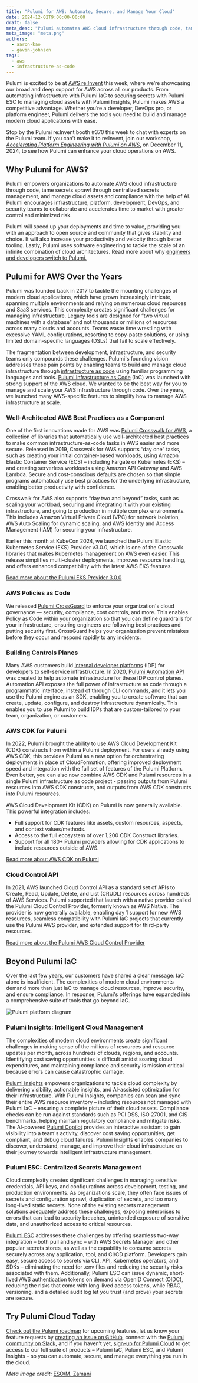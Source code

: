 ```yaml
---
title: "Pulumi for AWS: Automate, Secure, and Manage Your Cloud"
date: 2024-12-02T9:00:00-00:00
draft: false
meta_desc: "Pulumi automates AWS cloud infrastructure through code, tames secrets sprawl, and manages cloud assets and compliance."
meta_image: "meta.png"
authors:
  - aaron-kao
  - gavin-johnson
tags:
  - aws
  - infrastructure-as-code
---
```


Pulumi is excited to be at [AWS re:Invent](/reinvent/) this week, where we’re showcasing our broad and deep support for AWS across all our products. From automating infrastructure with Pulumi IaC to securing secrets with Pulumi ESC to managing cloud assets with Pulumi Insights, Pulumi makes AWS a competitive advantage. Whether you’re a developer, DevOps pro, or platform engineer, Pulumi delivers the tools you need to build and manage modern cloud applications with ease.

Stop by the Pulumi re:Invent booth #370 this week to chat with experts on the Pulumi team. If you can’t make it to re:Invent, join our workshop, [_Accelerating Platform Engineering with Pulumi on AWS_](/resources/aws-immersion-day-platform-engineering/), on December 11, 2024, to see how Pulumi can enhance your cloud operations on AWS.

<!--more-->

## Why Pulumi for AWS?

Pulumi empowers organizations to automate AWS cloud infrastructure through code, tame secrets sprawl through centralized secrets management, and manage cloud assets and compliance with the help of AI. Pulumi encourages infrastructure, platform, development, DevOps, and security teams to collaborate and accelerates time to market with greater control and minimized risk.

Pulumi will speed up your deployments and time to value, providing you with an approach to open source and community that gives stability and choice. It will also increase your productivity and velocity through better tooling. Lastly, Pulumi uses software engineering to tackle the scale of an infinite combination of cloud architectures. Read more about why [engineers and developers switch to Pulumi.](/blog/why-switch-to-pulumi/)

## Pulumi for AWS Over the Years

Pulumi was founded back in 2017 to tackle the mounting challenges of modern cloud applications, which have grown increasingly intricate, spanning multiple environments and relying on numerous cloud resources and SaaS services. This complexity creates significant challenges for managing infrastructure. Legacy tools are designed for “two virtual machines with a database” and not thousands or millions of resources across many clouds and accounts. Teams waste time wrestling with excessive YAML configurations, resorting to copy-paste solutions, or using limited domain-specific languages (DSLs) that fail to scale effectively.

The fragmentation between development, infrastructure, and security teams only compounds these challenges. Pulumi's founding vision addresses these pain points by enabling teams to build and manage cloud infrastructure through [infrastructure as code](/what-is/what-is-infrastructure-as-code/) using familiar programming languages and tools. [Pulumi Infrastructure as Code](/product/infrastructure-as-code/) (IaC) was launched with strong support of the AWS cloud. We wanted to be the best way for you to manage and scale your AWS infrastructure through code. Over the years, we launched many AWS-specific features to simplify how to manage AWS infrastructure at scale.

### Well-Architected AWS Best Practices as a Component

One of the first innovations made for AWS was [Pulumi Crosswalk for AWS](/docs/iac/clouds/aws/guides/), a collection of libraries that automatically use well-architected best practices to make common infrastructure-as-code tasks in AWS easier and more secure. Released in 2019, Crosswalk for AWS supports “day one” tasks, such as creating your initial container-based workloads, using Amazon Elastic Container Service (ECS) – including Fargate or Kubernetes (EKS) – and creating serverless workloads using Amazon API Gateway and AWS Lambda. Secure and cost-conscious defaults are chosen so that simple programs automatically use best practices for the underlying infrastructure, enabling better productivity with confidence.

Crosswalk for AWS also supports “day two and beyond” tasks, such as scaling your workload, securing and integrating it with your existing infrastructure, and going to production in multiple complex environments. This includes Amazon Virtual Private Cloud (VPC) for network isolation, AWS Auto Scaling for dynamic scaling, and AWS Identity and Access Management (IAM) for securing your infrastructure.

Earlier this month at KubeCon 2024, we launched the Pulumi Elastic Kubernetes Service (EKS) Provider v3.0.0, which is one of the Crosswalk libraries that makes Kubernetes management on AWS even easier. This release simplifies multi-cluster deployments, improves resource handling, and offers enhanced compatibility with the latest AWS EKS features.

[Read more about the Pulumi EKS Provider 3.0.0](/blog/eks-v3-release/)

### AWS Policies as Code

We released [Pulumi CrossGuard](/crossguard/) to enforce your organization's cloud governance — security, compliance, cost controls, and more. This enables Policy as Code within your organization so that you can define guardrails for your infrastructure, ensuring engineers are following best practices and putting security first. CrossGuard helps your organization prevent mistakes before they occur and respond rapidly to any incidents.

### Building Controls Planes

Many AWS customers build [internal developer platforms](/product/internal-developer-platforms/) (IDP) for developers to self-service infrastructure. In 2020, [Pulumi Automation API](/automation/) was created to help automate infrastructure for these IDP control planes. Automation API exposes the full power of infrastructure as code through a programmatic interface, instead of through CLI commands, and it lets you use the Pulumi engine as an SDK, enabling you to create software that can create, update, configure, and destroy infrastructure dynamically. This enables you to use Pulumi to build IDPs that are custom-tailored to your team, organization, or customers.

### AWS CDK for Pulumi

In 2022, Pulumi brought the ability to use AWS Cloud Development Kit (CDK) constructs from within a Pulumi deployment. For users already using AWS CDK, this provides Pulumi as a new option for orchestrating deployments in place of CloudFormation, offering improved deployment speed and integration with the full set of features of the Pulumi Platform. Even better, you can also now combine AWS CDK and Pulumi resources in a single Pulumi infrastructure as code project - passing outputs from Pulumi resources into AWS CDK constructs, and outputs from AWS CDK constructs into Pulumi resources.

AWS Cloud Development Kit (CDK) on Pulumi is now generally available. This powerful integration includes:

* Full support for CDK features like assets, custom resources, aspects, and context values/methods.
* Access to the full ecosystem of over 1,200 CDK Construct libraries.
* Support for all 180+ Pulumi providers allowing for CDK applications to include resources outside of AWS.

[Read more about AWS CDK on Pulumi](/blog/aws-cdk-on-pulumi-1.0/)

### Cloud Control API

In 2021, AWS launched Cloud Control API as a standard set of APIs to Create, Read, Update, Delete, and List (CRUDL) resources across hundreds of AWS Services. Pulumi supported that launch with a native provider called the Pulumi Cloud Control Provider, formerly known as AWS Native. The provider is now generally available, enabling day 1 support for new AWS resources, seamless compatibility with Pulumi IaC projects that currently use the Pulumi AWS provider, and extended support for third-party resources.

[Read more about the Pulumi AWS Cloud Control Provider](/blog/pulumi-aws-cloudcontrol-provider/)

## Beyond Pulumi IaC

Over the last few years, our customers have shared a clear message:  IaC alone is insufficient. The complexities of modern cloud environments demand more than just IaC to manage cloud resources, improve security, and ensure compliance. In response, Pulumi's offerings have expanded into a comprehensive suite of tools that go beyond IaC.

![Pulumi platform diagram](platform.png)

### Pulumi Insights: Intelligent Cloud Management

The complexities of modern cloud environments create significant challenges in making sense of the millions of resources and resource updates per month, across hundreds of clouds, regions, and accounts. Identifying cost saving opportunities is difficult amidst soaring cloud expenditures, and maintaining compliance and security is mission critical because errors can cause catastrophic damage.

[Pulumi Insights](/product/pulumi-insights/) empowers organizations to tackle cloud complexity by delivering visibility, actionable insights, and AI-assisted optimization for their infrastructure. With Pulumi Insights, companies can scan and sync their entire AWS resource inventory – including resources not managed with Pulumi IaC – ensuring a complete picture of their cloud assets. Compliance checks can be run against standards such as PCI DSS, ISO 27001, and CIS benchmarks, helping maintain regulatory compliance and mitigate risks. The AI-powered [Pulumi Copilot](/product/copilot/) provides an interactive assistant to gain visibility into a team's activity, discover cost saving opportunities, get compliant, and debug cloud failures. Pulumi Insights enables companies to discover, understand, manage, and improve their cloud infrastructure on their journey towards intelligent infrastructure management.

### Pulumi ESC: Centralized Secrets Management

Cloud complexity creates significant challenges in managing sensitive credentials, API keys, and configurations across development, testing, and production environments. As organizations scale, they often face issues of secrets and configuration sprawl, duplication of secrets, and too many long-lived static secrets. None of the existing secrets management solutions adequately address these challenges, exposing enterprises to errors that can lead to security breaches, unintended exposure of sensitive data, and unauthorized access to critical resources.

[Pulumi ESC](/product/secrets-management/) addresses these challenges by offering seamless two-way integration – both pull and sync – with AWS Secrets Manager and other popular secrets stores, as well as the capability to consume secrets securely across any application, tool, and CI/CD platform. Developers gain easy, secure access to secrets via CLI, API, Kubernetes operators, and SDKs – eliminating the need for .env files and reducing the security risks associated with them. Additionally, Pulumi ESC can issue dynamic, short-lived AWS authentication tokens on demand via OpenID Connect (OIDC), reducing the risks that come with long-lived access tokens, while RBAC, versioning, and a detailed audit log let you trust (and prove) your secrets are secure.

## Try Pulumi Cloud Today

[Check out the Pulumi roadmap](https://github.com/orgs/pulumi/projects/44/views/1) for upcoming features, let us know your feature requests by [creating an issue on GitHub](https://github.com/pulumi/pulumi/issues), connect with the [Pulumi community on Slack](https://slack.pulumi.com/), and if you haven’t yet, [sign-up for Pulumi Cloud](https://app.pulumi.com/signup) to get access to our full suite of products – Pulumi IaC, Pulumi ESC, and Pulumi Insights – so you can automate, secure, and manage everything you run in the cloud.

_Meta image credit:_  [ESO/M. Zamani](https://www.eso.org/public/images/potw2229a/)
